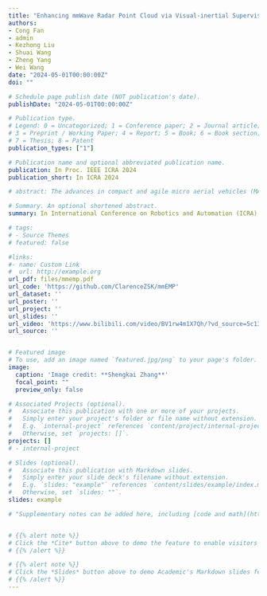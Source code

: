 ```yaml
---
title: "Enhancing mmWave Radar Point Cloud via Visual-inertial Supervision"
authors:
- Cong Fan
- admin
- Kezhong Liu
- Shuai Wang
- Zheng Yang
- Wei Wang
date: "2024-05-01T00:00:00Z"
doi: ""

# Schedule page publish date (NOT publication's date).
publishDate: "2024-05-01T00:00:00Z"

# Publication type.
# Legend: 0 = Uncategorized; 1 = Conference paper; 2 = Journal article;
# 3 = Preprint / Working Paper; 4 = Report; 5 = Book; 6 = Book section;
# 7 = Thesis; 8 = Patent
publication_types: ["1"]

# Publication name and optional abbreviated publication name.
publication: In Proc. IEEE ICRA 2024
publication_short: In ICRA 2024

# abstract: The advances in compact and agile micro aerial vehicles (MAVs) have shown great potential in replacing humans for labor-intensive or dangerous indoor investigation, such as warehouse management and fire rescue. However, the design of a state estimation system that enables autonomous flight in such dim or smoky environments presents a conundrum:.

# Summary. An optional shortened abstract.
summary: In International Conference on Robotics and Automation (ICRA) 2024

# tags:
# - Source Themes
# featured: false

#links:
#- name: Custom Link
#  url: http://example.org
url_pdf: files/mmemp.pdf
url_code: 'https://github.com/ClarenceZSK/mmEMP'
url_dataset: ''
url_poster: ''
url_project: ''
url_slides: ''
url_video: 'https://www.bilibili.com/video/BV1rw4m1X7Qh/?vd_source=5c13583c6d86746f14682c583ad00a0b'
url_source: ''


# Featured image
# To use, add an image named `featured.jpg/png` to your page's folder.
image:
  caption: 'Image credit: **Shengkai Zhang**'
  focal_point: ""
  preview_only: false

# Associated Projects (optional).
#   Associate this publication with one or more of your projects.
#   Simply enter your project's folder or file name without extension.
#   E.g. `internal-project` references `content/project/internal-project/index.md`.
#   Otherwise, set `projects: []`.
projects: []
# - internal-project

# Slides (optional).
#   Associate this publication with Markdown slides.
#   Simply enter your slide deck's filename without extension.
#   E.g. `slides: "example"` references `content/slides/example/index.md`.
#   Otherwise, set `slides: ""`.
slides: example

# "Supplementary notes can be added here, including [code and math](https://sourcethemes.com/academic/docs/writing-markdown-latex/)."


# {{% alert note %}}
# Click the *Cite* button above to demo the feature to enable visitors to import publication metadata into their reference management software.
# {{% /alert %}}

# {{% alert note %}}
# Click the *Slides* button above to demo Academic's Markdown slides feature.
# {{% /alert %}}
---
```

